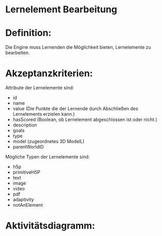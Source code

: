 # Lernelement Bearbeitung


# Definition:

Die Engine muss Lernenden die Möglichkeit bieten, Lernelemente zu bearbeiten.


# Akzeptanzkriterien:

Attribute der Lernelemente sind:
- id
- name
- value (Die Punkte die der Lernende durch Abschließen des Lernelements erzielen kann.)
- hasScored (Boolean, ob Lernelement abgeschlossen ist oder nicht.)
- description
- goals
- type 
- model (zugeordnetes 3D ModelL)
- parentWorldID

Mögliche Typen der Lernelemente sind:
- h5p
- primitiveH5P
- text
- image
- video
- pdf
- adaptivity
- notAnElement

# Aktivitätsdiagramm:
